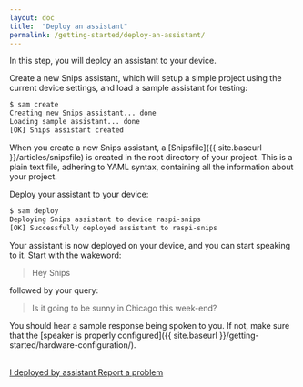 ```yaml
---
layout: doc
title:  "Deploy an assistant"
permalink: /getting-started/deploy-an-assistant/
---
```


In this step, you will deploy an assistant to your device.

Create a new Snips assistant, which will setup a simple project using the current device settings, and load a sample assistant for testing:

```sh
$ sam create
Creating new Snips assistant... done
Loading sample assistant... done
[OK] Snips assistant created
```

When you create a new Snips assistant, a [Snipsfile]({{ site.baseurl }}/articles/snipsfile) is created in the root directory of your project. This is a plain text file, adhering to YAML syntax, containing all the information about your project.

Deploy your assistant to your device:

```sh
$ sam deploy
Deploying Snips assistant to device raspi-snips
[OK] Successfully deployed assistant to raspi-snips
```

Your assistant is now deployed on your device, and you can start speaking to it. Start with the wakeword:

> Hey Snips

followed by your query:

> Is it going to be sunny in Chicago this week-end?

You should hear a sample response being spoken to you. If not, make sure that the [speaker is properly configured]({{ site.baseurl }}/getting-started/hardware-configuration/).

<br />
<a class="button is-primary" href="{{ site.baseurl }}/getting-started/view-logs/">
  I deployed by assistant
</a>
<a class="button" href="#">
  Report a problem
</a>
